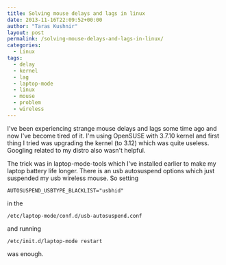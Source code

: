 ```yaml
---
title: Solving mouse delays and lags in linux
date: 2013-11-16T22:09:52+00:00
author: "Taras Kushnir"
layout: post
permalink: /solving-mouse-delays-and-lags-in-linux/
categories:
  - Linux
tags:
  - delay
  - kernel
  - lag
  - laptop-mode
  - linux
  - mouse
  - problem
  - wireless
---
```

I've been experiencing strange mouse delays and lags some time ago and now I've become tired of it. I'm using OpenSUSE with 3.7.10 kernel and first thing I tried was upgrading the kernel (to 3.12) which was quite useless. Googling related to my distro also wasn't helpful.

The trick was in laptop-mode-tools which I've installed earlier to make my laptop battery life longer. There is an usb autosuspend options which just suspended my usb wireless mouse. So setting

    AUTOSUSPEND_USBTYPE_BLACKLIST="usbhid"

in the

    /etc/laptop-mode/conf.d/usb-autosuspend.conf

and running

    /etc/init.d/laptop-mode restart

was enough.